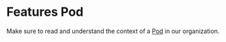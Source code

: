 # Features Pod
Make sure to read and understand the context of a [Pod](../project-management/pod.md) in our organization.